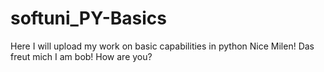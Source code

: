 # softuni_PY-Basics
Here I will upload my work on basic capabilities in python
Nice Milen! Das freut mich
I am bob! How are you?
